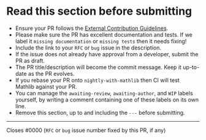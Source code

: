 # Read this section before submitting

* Ensure your PR follows the [External Contribution Guidelines](https://github.com/leanprover/lean4/blob/master/CONTRIBUTING.md).
* Please make sure the PR has excellent documentation and tests. If we label it `missing documentation` or `missing tests` then it needs fixing!
* Include the link to your `RFC` or `bug` issue in the description.
* If the issue does not already have approval from a developer, submit the PR as draft.
* The PR title/description will become the commit message. Keep it up-to-date as the PR evolves.
* If you rebase your PR onto `nightly-with-mathlib` then CI will test Mathlib against your PR.
* You can manage the `awaiting-review`, `awaiting-author`, and `WIP` labels yourself, by writing a comment containing one of these labels on its own line.
* Remove this section, up to and including the `---` before submitting.

---

Closes #0000 (`RFC` or `bug` issue number fixed by this PR, if any)
